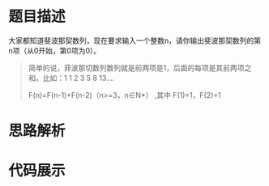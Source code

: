 #  题目描述

大家都知道斐波那契数列，现在要求输入一个整数n，请你输出斐波那契数列的第n项（从0开始，第0项为0）。

> 简单的说，菲波那切数列数列就是前两项是1，后面的每项是其前两项之和。比如：1 1 2 3 5 8 13....
>
> F(n)=F(n-1)+F(n-2)（n>=3，n∈N*） ,其中 F(1)=1，F(2)=1



#  思路解析



#  代码展示

